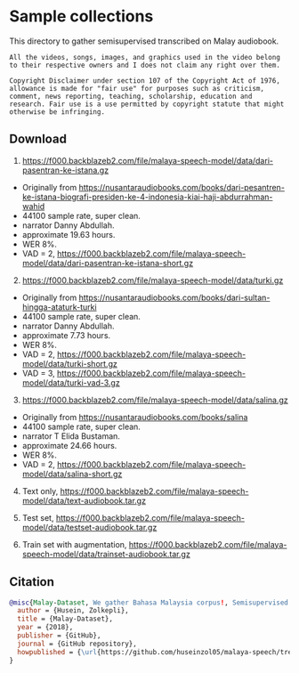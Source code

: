 # Sample collections

This directory to gather semisupervised transcribed on Malay audiobook.

```
All the videos, songs, images, and graphics used in the video belong to their respective owners and I does not claim any right over them.

Copyright Disclaimer under section 107 of the Copyright Act of 1976, allowance is made for "fair use" for purposes such as criticism, comment, news reporting, teaching, scholarship, education and research. Fair use is a use permitted by copyright statute that might otherwise be infringing.
```

## Download

1. https://f000.backblazeb2.com/file/malaya-speech-model/data/dari-pasentran-ke-istana.gz

  - Originally from https://nusantaraudiobooks.com/books/dari-pesantren-ke-istana-biografi-presiden-ke-4-indonesia-kiai-haji-abdurrahman-wahid
  - 44100 sample rate, super clean.
  - narrator Danny Abdullah.
  - approximate 19.63 hours.
  - WER 8%.
  - VAD = 2, https://f000.backblazeb2.com/file/malaya-speech-model/data/dari-pasentran-ke-istana-short.gz

2. https://f000.backblazeb2.com/file/malaya-speech-model/data/turki.gz

  - Originally from https://nusantaraudiobooks.com/books/dari-sultan-hingga-ataturk-turki
  - 44100 sample rate, super clean.
  - narrator Danny Abdullah.
  - approximate 7.73 hours.
  - WER 8%.
  - VAD = 2, https://f000.backblazeb2.com/file/malaya-speech-model/data/turki-short.gz
  - VAD = 3, https://f000.backblazeb2.com/file/malaya-speech-model/data/turki-vad-3.gz

3. https://f000.backblazeb2.com/file/malaya-speech-model/data/salina.gz

  - Originally from https://nusantaraudiobooks.com/books/salina
  - 44100 sample rate, super clean.
  - narrator T Elida Bustaman.
  - approximate 24.66 hours.
  - WER 8%.
  - VAD = 2, https://f000.backblazeb2.com/file/malaya-speech-model/data/salina-short.gz

4. Text only, https://f000.backblazeb2.com/file/malaya-speech-model/data/text-audiobook.tar.gz

5. Test set, https://f000.backblazeb2.com/file/malaya-speech-model/data/testset-audiobook.tar.gz

6. Train set with augmentation, https://f000.backblazeb2.com/file/malaya-speech-model/data/trainset-audiobook.tar.gz

## Citation

```bibtex
@misc{Malay-Dataset, We gather Bahasa Malaysia corpus!, Semisupervised Speech Recognition from Audiobook,
  author = {Husein, Zolkepli},
  title = {Malay-Dataset},
  year = {2018},
  publisher = {GitHub},
  journal = {GitHub repository},
  howpublished = {\url{https://github.com/huseinzol05/malaya-speech/tree/master/data/semisupervised-audiobook}}
}
```